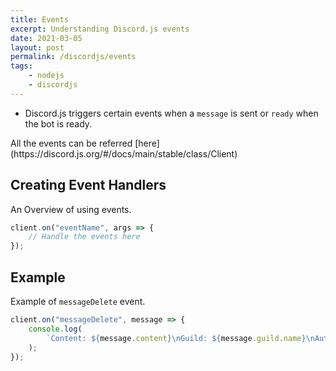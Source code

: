 ```yaml
---
title: Events
excerpt: Understanding Discord.js events
date: 2021-03-05
layout: post
permalink: /discordjs/events
tags:
    - nodejs
    - discordjs
---
```


- Discord.js triggers certain events when a `message` is sent or `ready` when the bot is ready.

<Admonition type="tip">
All the events can be referred [here](https://discord.js.org/#/docs/main/stable/class/Client)
</Admonition>

## Creating Event Handlers

An Overview of using events.

```javascript
client.on("eventName", args => {
    // Handle the events here
});
```

## Example

Example of `messageDelete` event.

```javascript
client.on("messageDelete", message => {
    console.log(
        `Content: ${message.content}\nGuild: ${message.guild.name}\nAuthor: ${message.author.tag}\nChannel: ${message.channel.name}`
    );
});
```

<script>
import Admonition from "../../../components/Admonition.vue";

export default {
    components: {
        Admonition
    }
}
</script>
